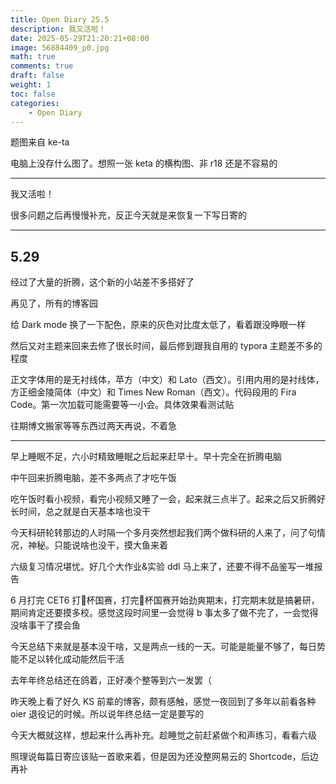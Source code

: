 ```yaml
---
title: Open Diary 25.5
description: 我又活啦！
date: 2025-05-29T21:20:21+08:00
image: 56884409_p0.jpg
math: true
comments: true
draft: false
weight: 1
toc: false
categories:
    - Open Diary
---
```


题图来自 ke-ta

电脑上没存什么图了。想照一张 keta 的横构图、非 r18 还是不容易的

---

我又活啦！

很多问题之后再慢慢补充，反正今天就是来恢复一下写日寄的

---

## 5.29

经过了大量的折腾，这个新的小站差不多搭好了

再见了，所有的博客园

给 Dark mode 换了一下配色，原来的灰色对比度太低了，看着跟没睁眼一样

然后又对主题来回来去修了很长时间，最后修到跟我自用的 typora 主题差不多的程度

正文字体用的是无衬线体，苹方（中文）和 Lato（西文）。引用内用的是衬线体，方正细金陵简体（中文）和 Times New Roman（西文）。代码段用的 Fira Code。第一次加载可能需要等一小会。具体效果看测试贴

往期博文搬家等等东西过两天再说，不着急

---

早上睡眠不足，六小时精致睡眠之后起来赶早十。早十完全在折腾电脑

中午回来折腾电脑，差不多两点了才吃午饭

吃午饭时看小视频，看完小视频又睡了一会，起来就三点半了。起来之后又折腾好长时间，总之就是白天基本啥也没干

今天科研轮转那边的人时隔一个多月突然想起我们两个做科研的人来了，问了句情况，神秘。只能说啥也没干，摸大鱼来着

六级复习情况堪忧。好几个大作业&实验 ddl 马上来了，还要不得不品鉴写一堆报告

6 月打完 CET6 打🏀杯国赛，打完🏀杯国赛开始劲爽期末，打完期末就是搞暑研，期间肯定还要摸多校。感觉这段时间里一会觉得 b 事太多了做不完了，一会觉得没啥事干了摸会鱼

今天总结下来就是基本没干啥，又是两点一线的一天。可能是能量不够了，每日势能不足以转化成动能然后干活

去年年终总结还在鸽着，正好凑个整等到六一发罢（

昨天晚上看了好久 KS 前辈的博客，颇有感触，感觉一夜回到了多年以前看各种 oier 退役记的时候。所以说年终总结一定是要写的

今天大概就这样，想起来什么再补充。趁睡觉之前赶紧做个和声练习，看看六级

照理说每篇日寄应该贴一首歌来着，但是因为还没整网易云的 Shortcode，后边再补







